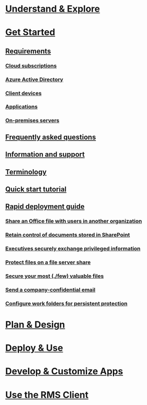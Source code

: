 # [Understand & Explore](/rights-management/understand-explore/azure-rights-management)
# [Get Started](./requirements-for-azure-rights-management)
## [Requirements](./requirements-for-azure-rights-management.md)
### [Cloud subscriptions](./rms-requirements-cloud-subscriptions.md)
### [Azure Active Directory](./rms-requirements-aad-directory.md)
### [Client devices](./rms-requirements-client-devices.md)
### [Applications](./rms-requirements-applications.md)
### [On-premises servers ](./rms-requirements-onpremises-servers.md)
## [Frequently asked questions](./frequently-asked-questions-for-azure-rights-management.md)
## [Information and support](./information-and-support-for-azure-rights-management.md)
## [Terminology](./terminology-for-azure-rights-management.md)
## [Quick start tutorial](./quick-start-tutorial-for-azure-rights-management.md)
## [Rapid deployment guide](./rapid-deployment-guide-for-azure-rights-management.md)
### [Share an Office file with users in another organization](./scenario-share-an-office-file-with-users-in-another-organization.md)
### [Retain control of documents stored in SharePoint](./scenario-retain-control-of-documents-stored-in-sharepoint.md)
### [Executives securely exchange privileged information](./scenario-executives-securely-exchange-privileged-information.md)
### [Protect files on a file server share](./scenario-protect-files-on-a-file-server-share.md)
### [Secure your most (./few) valuable files](./scenario-secure-your-most-few-valuable-files.md)
### [Send a company-confidential email](./scenario-send-a-company-confidential-email.md)
### [Configure work folders for persistent protection](./scenario-configure-work-folders-for-persistent-protection.md)
# [Plan & Design](/rights-management/plan-design/azure-rights-management-deployment-roadmap)
# [Deploy & Use](/rights-management/deploy-use/activating-azure-rights-management)
# [Develop & Customize Apps](/rights-management/develop/developers-guide)
# [Use the RMS Client](/rights-management/rms-client/rights-management-rms-client)